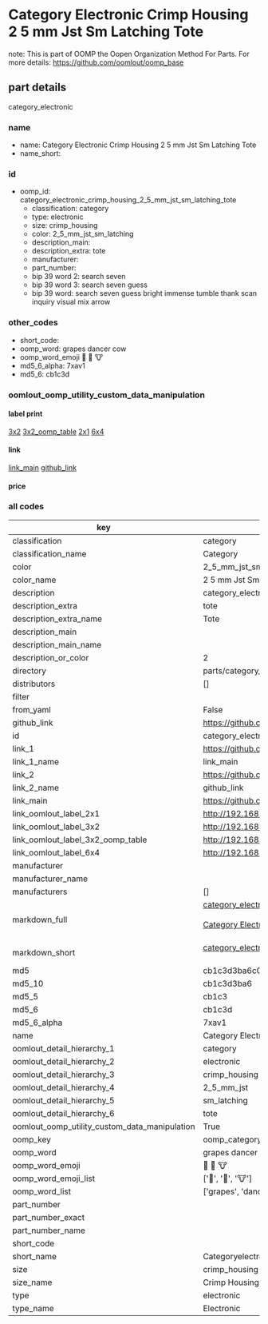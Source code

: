 # Category Electronic Crimp Housing 2 5 mm Jst Sm Latching Tote  

note: This is part of OOMP the Oopen Organization Method For Parts. For more details: https://github.com/oomlout/oomp_base

##  part details



category_electronic

### name
* name: Category Electronic Crimp Housing 2 5 mm Jst Sm Latching Tote
* name_short: 
### id
* oomp_id: category_electronic_crimp_housing_2_5_mm_jst_sm_latching_tote
  * classification: category
  * type: electronic
  * size: crimp_housing
  * color: 2_5_mm_jst_sm_latching
  * description_main: 
  * description_extra: tote
  * manufacturer: 
  * part_number: 
  * bip 39 word 2: search seven
  * bip 39 word 3: search seven guess
  * bip 39 word: search seven guess bright immense tumble thank scan inquiry visual mix arrow

### other_codes
* short_code: 
* oomp_word: grapes dancer cow
* oomp_word_emoji :grapes: :dancer: :cow:
* md5_6_alpha: 7xav1
* md5_6: cb1c3d






### oomlout_oomp_utility_custom_data_manipulation
#### label print
[3x2](http://192.168.1.245:1112/?label=oomp%207xav1)
[3x2_oomp_table](http://192.168.1.107:1112/?label=oomp%207xav1)
[2x1](http://192.168.1.242:1112/?label=oomp%207xav1)
[6x4](http://192.168.1.55:1112/?label=oomp%207xav1)    

#### link

[link_main](https://github.com/oomlout/oomlout_oomp_current_version_messy/tree/main/parts/category_electronic_crimp_housing_2_5_mm_jst_sm_latching_tote) [github_link](https://github.com/oomlout/oomlout_oomp_part_src/tree/main/parts/category_electronic_crimp_housing_2_5_mm_jst_sm_latching_tote)                             

#### price







### all codes 
| key | value |  
| --- | --- |  
| classification | category |  
| classification_name | Category |  
| color | 2_5_mm_jst_sm_latching |  
| color_name | 2 5 mm Jst Sm Latching |  
| description | category_electronic |  
| description_extra | tote |  
| description_extra_name | Tote |  
| description_main |  |  
| description_main_name |  |  
| description_or_color | 2  |  
| directory | parts/category_electronic_crimp_housing_2_5_mm_jst_sm_latching_tote |  
| distributors | [] |  
| filter |  |  
| from_yaml | False |  
| github_link | https://github.com/oomlout/oomlout_oomp_part_src/tree/main/parts/category_electronic_crimp_housing_2_5_mm_jst_sm_latching_tote |  
| id | category_electronic_crimp_housing_2_5_mm_jst_sm_latching_tote |  
| link_1 | https://github.com/oomlout/oomlout_oomp_current_version_messy/tree/main/parts/category_electronic_crimp_housing_2_5_mm_jst_sm_latching_tote |  
| link_1_name | link_main |  
| link_2 | https://github.com/oomlout/oomlout_oomp_part_src/tree/main/parts/category_electronic_crimp_housing_2_5_mm_jst_sm_latching_tote |  
| link_2_name | github_link |  
| link_main | https://github.com/oomlout/oomlout_oomp_current_version_messy/tree/main/parts/category_electronic_crimp_housing_2_5_mm_jst_sm_latching_tote |  
| link_oomlout_label_2x1 | http://192.168.1.242:1112/?label=oomp%207xav1 |  
| link_oomlout_label_3x2 | http://192.168.1.245:1112/?label=oomp%207xav1 |  
| link_oomlout_label_3x2_oomp_table | http://192.168.1.107:1112/?label=oomp%207xav1 |  
| link_oomlout_label_6x4 | http://192.168.1.55:1112/?label=oomp%207xav1 |  
| manufacturer |  |  
| manufacturer_name |  |  
| manufacturers | [] |  
| markdown_full | [category_electronic_crimp_housing_2_5_mm_jst_sm_latching_tote](https://github.com/oomlout/oomlout_oomp_current_version_messy/tree/main/parts/category_electronic_crimp_housing_2_5_mm_jst_sm_latching_tote)<br>[](https://github.com/oomlout/oomlout_oomp_current_version_messy/tree/main/parts/category_electronic_crimp_housing_2_5_mm_jst_sm_latching_tote)<br>[Category Electronic Crimp Housing 2 5 Mm Jst Sm Latching Tote](https://github.com/oomlout/oomlout_oomp_current_version_messy/tree/main/parts/category_electronic_crimp_housing_2_5_mm_jst_sm_latching_tote)<br><br> |  
| markdown_short | [category_electronic_crimp_housing_2_5_mm_jst_sm_latching_tote](https://github.com/oomlout/oomlout_oomp_current_version_messy/tree/main/parts/category_electronic_crimp_housing_2_5_mm_jst_sm_latching_tote)<br><br> |  
| md5 | cb1c3d3ba6c03bfba938c1c0cef12e10 |  
| md5_10 | cb1c3d3ba6 |  
| md5_5 | cb1c3 |  
| md5_6 | cb1c3d |  
| md5_6_alpha | 7xav1 |  
| name | Category Electronic Crimp Housing 2 5 mm Jst Sm Latching Tote |  
| oomlout_detail_hierarchy_1 | category |  
| oomlout_detail_hierarchy_2 | electronic |  
| oomlout_detail_hierarchy_3 | crimp_housing |  
| oomlout_detail_hierarchy_4 | 2_5_mm_jst |  
| oomlout_detail_hierarchy_5 | sm_latching |  
| oomlout_detail_hierarchy_6 | tote |  
| oomlout_oomp_utility_custom_data_manipulation | True |  
| oomp_key | oomp_category_electronic_crimp_housing_2_5_mm_jst_sm_latching_tote |  
| oomp_word | grapes dancer cow |  
| oomp_word_emoji | :grapes: :dancer: :cow: |  
| oomp_word_emoji_list | [':grapes:', ':dancer:', ':cow:'] |  
| oomp_word_list | ['grapes', 'dancer', 'cow'] |  
| part_number |  |  
| part_number_exact |  |  
| part_number_name |  |  
| short_code |  |  
| short_name | Categoryelectronic |  
| size | crimp_housing |  
| size_name | Crimp Housing |  
| type | electronic |  
| type_name | Electronic |  
